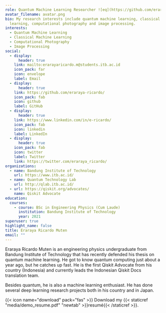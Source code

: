 ```yaml
---
role: Quantum Machine Learning Researcher ![eq](https://github.com/eraraya-ricardo/profile-page/blob/master/assets/media/qp_mle_customimg.png)
avatar_filename: avatar.png
bio: My research interests include quantum machine learning, classical machine
  learning, computational photography and image processing.
interests:
  - Quantum Machine Learning
  - Classical Machine Learning
  - Computational Photography
  - Image Processing
social:
  - display:
      header: true
    link: mailto:erarayaricardo.m@students.itb.ac.id
    icon_pack: far
    icon: envelope
    label: Email
  - display:
      header: true
    link: https://github.com/eraraya-ricardo/
    icon_pack: fab
    icon: github
    label: GitHub
  - display:
      header: true
    link: https://www.linkedin.com/in/e-ricardo/
    icon_pack: fab
    icon: linkedin
    label: LinkedIn
  - display:
      header: true
    icon_pack: fab
    icon: twitter
    label: Twitter
    link: https://twitter.com/eraraya_ricardo/
organizations:
  - name: Bandung Institute of Technology
    url: https://www.itb.ac.id/
  - name: Quantum Technology Lab
    url: http://qlab.itb.ac.id/
  - url: https://qiskit.org/advocates/
    name: Qiskit Advocate
education:
  courses:
    - course: BSc in Engineering Physics (Cum Laude)
      institution: Bandung Institute of Technology
      year: 2021
superuser: true
highlight_name: false
title: Eraraya Ricardo Muten
email: ""
---
```

Eraraya Ricardo Muten is an engineering physics undergraduate from Bandung Institute of Technology that has recently defended his thesis on quantum machine learning. He got to know quantum computing just about a year ago, but he catches up fast. He is the first Qiskit Advocate from his country (Indonesia) and currently leads the Indonesian Qiskit Docs translation team.

Besides quantum, he is also a machine learning enthusiast. He has done several deep learning research projects both in his country and in Japan.

{{< icon name="download" pack="fas" >}} Download my {{< staticref "media/demo_resume.pdf" "newtab" >}}resumé{{< /staticref >}}.
